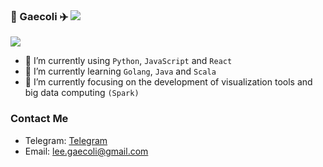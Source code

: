 ### 👋 Gaecoli ✈️ ![](https://views.whatilearened.today/views/github/gaecoli/gaecoli.svg)

<!-- ![](https://github-readme-stats.vercel.app/api?username=gaecoli&show_icons=true&line_height=21&show_icons=true&theme=vue&hide_border=true)   -->

<!-- ![](https://github-readme-stats-gray-kappa.vercel.app/api?username=gaecoli&count_private=true&show_icons=true)   -->
![](https://github-readme-stats.vercel.app/api/top-langs/?username=gaecoli&show_icons=true&layout=compact&theme=vue&hide_border=true&hide=html,css)


- 🌱 I’m currently using `Python`, `JavaScript` and `React`
- 🔭 I’m currently learning `Golang`, `Java` and `Scala`
- 🚀 I’m currently focusing on the development of visualization tools and big data computing `(Spark)`

### Contact Me
- Telegram: [Telegram](https://t.me/guyulee)
- Email: lee.gaecoli@gmail.com
